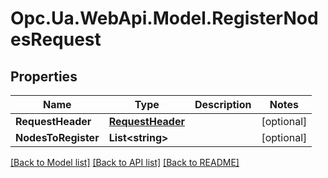 # Opc.Ua.WebApi.Model.RegisterNodesRequest

## Properties

Name | Type | Description | Notes
------------ | ------------- | ------------- | -------------
**RequestHeader** | [**RequestHeader**](RequestHeader.md) |  | [optional] 
**NodesToRegister** | **List&lt;string&gt;** |  | [optional] 

[[Back to Model list]](../README.md#documentation-for-models) [[Back to API list]](../README.md#documentation-for-api-endpoints) [[Back to README]](../README.md)

